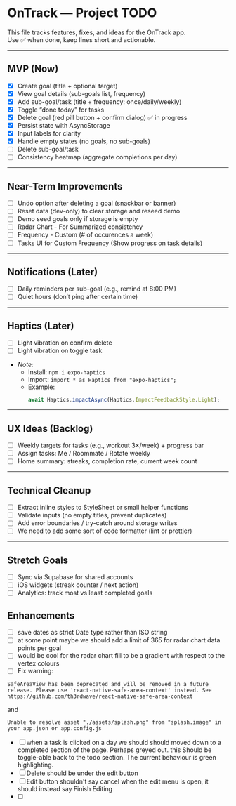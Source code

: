 # OnTrack — Project TODO

This file tracks features, fixes, and ideas for the OnTrack app.  
Use ✅ when done, keep lines short and actionable.

---

## MVP (Now)
- [x] Create goal (title + optional target)
- [x] View goal details (sub-goals list, frequency)
- [x] Add sub-goal/task (title + frequency: once/daily/weekly)
- [x] Toggle “done today” for tasks
- [x] Delete goal (red pill button + confirm dialog) ✅ in progress
- [x] Persist state with AsyncStorage
- [x] Input labels for clarity
- [x] Handle empty states (no goals, no sub-goals)
- [ ] Delete sub-goal/task
- [ ] Consistency heatmap (aggregate completions per day)

---

## Near-Term Improvements
- [ ] Undo option after deleting a goal (snackbar or banner)
- [ ] Reset data (dev-only) to clear storage and reseed demo
- [ ] Demo seed goals only if storage is empty
- [ ] Radar Chart - For Summarized consistency
- [ ] Frequency - Custom (# of occurences a week)
- [ ] Tasks UI for Custom Frequency (Show progress on task details)
---

## Notifications (Later)
- [ ] Daily reminders per sub-goal (e.g., remind at 8:00 PM)
- [ ] Quiet hours (don’t ping after certain time)

---

## Haptics (Later)
- [ ] Light vibration on confirm delete
- [ ] Light vibration on toggle task
- *Note:*  
  - Install: `npm i expo-haptics`  
  - Import: `import * as Haptics from "expo-haptics";`  
  - Example:  
    ```ts
    await Haptics.impactAsync(Haptics.ImpactFeedbackStyle.Light);
    ```

---

## UX Ideas (Backlog)
- [ ] Weekly targets for tasks (e.g., workout 3×/week) + progress bar
- [ ] Assign tasks: Me / Roommate / Rotate weekly
- [ ] Home summary: streaks, completion rate, current week count

---

## Technical Cleanup
- [ ] Extract inline styles to StyleSheet or small helper functions
- [ ] Validate inputs (no empty titles, prevent duplicates)
- [ ] Add error boundaries / try-catch around storage writes
- [ ] We need to add some sort of code formatter (lint or prettier)

---

## Stretch Goals
- [ ] Sync via Supabase for shared accounts
- [ ] iOS widgets (streak counter / next action)
- [ ] Analytics: track most vs least completed goals

## Enhancements
- [ ] save dates as strict Date type rather than ISO string
- [ ] at some point maybe we should add a limit of 365 for radar chart data points per goal
- [ ] would be cool for the radar chart fill to be a gradient with respect to the vertex colours
- [ ] Fix warning:  
```
SafeAreaView has been deprecated and will be removed in a future release. Please use 'react-native-safe-area-context' instead. See https://github.com/th3rdwave/react-native-safe-area-context
```
and 
```
Unable to resolve asset "./assets/splash.png" from "splash.image" in your app.json or app.config.js
```
 - [ ] when a task is clicked on a day we should should moved down to a completed section of the page. Perhaps greyed out.
 this Should be toggle-able back to the todo section. The current behaviour is green highlighting.
 - [ ] Delete should be under the edit button
 - [ ] Edit button shouldn't say cancel when the edit menu is open, it should instead say Finish Editing
 - [ ] 